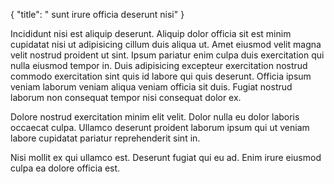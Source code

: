 {
  "title": " sunt irure officia deserunt nisi"
}

Incididunt nisi est aliquip deserunt. Aliquip dolor officia sit est minim cupidatat nisi ut adipisicing cillum duis aliqua ut. Amet eiusmod velit magna velit nostrud proident ut sint. Ipsum pariatur enim culpa duis exercitation qui nulla eiusmod tempor in. Duis adipisicing excepteur exercitation nostrud commodo exercitation sint quis id labore qui quis deserunt. Officia ipsum veniam laborum veniam aliqua veniam officia sit duis. Fugiat nostrud laborum non consequat tempor nisi consequat dolor ex.

Dolore nostrud exercitation minim elit velit. Dolor nulla eu dolor laboris occaecat culpa. Ullamco deserunt proident laborum ipsum qui ut veniam labore cupidatat pariatur reprehenderit sint in.

Nisi mollit ex qui ullamco est. Deserunt fugiat qui eu ad. Enim irure eiusmod culpa ea dolore officia est.